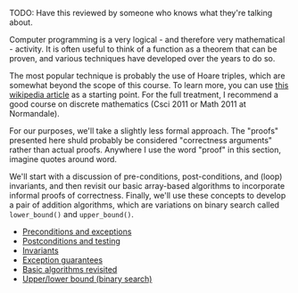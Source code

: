 TODO: Have this reviewed by someone who knows what they're talking about.

Computer programming is a very logical - and therefore very mathematical - activity.
It is often useful to think of a function as a theorem that can be proven,
and various techniques have developed over the years to do so.

The most popular technique is probably the use of Hoare triples,
which are somewhat beyond the scope of this course.
To learn more, you can use [this wikipedia article](https://en.wikipedia.org/wiki/Hoare_logic)
as a starting point.
For the full treatment,
I recommend a good course on discrete mathematics (Csci 2011 or Math 2011 at Normandale).

For our purposes, we'll take a slightly less formal approach.
The "proofs" presented here shuld probably be considered
"correctness arguments" rather than actual proofs.
Anywhere I use the word "proof" in this section,
imagine quotes around word.

We'll start with a discussion of pre-conditions, post-conditions,
and (loop) invariants,
and then revisit our basic array-based algorithms to incorporate
informal proofs of correctness.
Finally, we'll use these concepts to develop a pair of
addition algorithms, which are variations on binary search
called `lower_bound()` and `upper_bound()`.

* [Preconditions and exceptions](CS1/Preconditions.md)
* [Postconditions and testing](CS1/Postconditions.md)
* [Invariants](CS1/Invariants.md)
* [Exception guarantees](CS1/Exception-guarantees.md)
* [Basic algorithms revisited](CS1/Basic-algorithms-proofs.md)
* [Upper/lower bound (binary search)](CS1/Lower-upper-bound.md)
